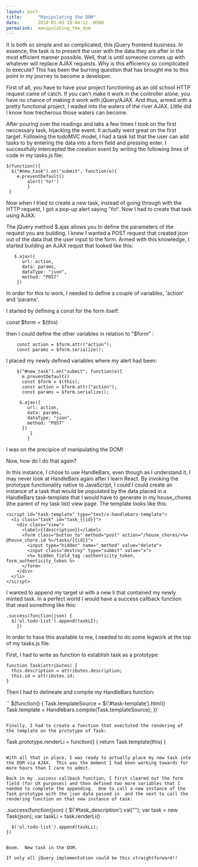 ```yaml
---
layout: post
title:      "Manipulating the DOM"
date:       2018-01-03 19:44:12 -0500
permalink:  manipulating_the_dom
---
```



It is both so simple and so complicated, this jQuery frontend business.  In essence, the task is to present the user with the data they are after in the most efficient manner possible.  Well, that is until someone comes up with whatever will replace AJAX requests.  Why is this efficiency so complicated to execute?  This has been the burning question that has brought me to this point in my journey to become a developer.  

First of all, you have to have your project functioning as an old school HTTP request came of catch.  If you can't make it work in the controller alone, you have no chance of making it work with jQuery/AJAX.    And thus, armed with a pretty functional project, I waded into the waters of the river AJAX.   Little did I know how trecherous those waters can become.  

After pouring over the readings and labs a few times I took on the first neccessary task, hijacking the event.  It actually went great on the first target.  Following the todoMVC model, I had a task list that the user can add tasks to by entering the data into a form field and pressing enter.   I successfully intercepted the creation event by writing the following lines of code in my tasks.js file:

```
$(function(){
  $("#new_task").on("submit", function(e){
    e.preventDefault()
		alert('Yo!')
		}
 }
```

Now when I tried to create a new task, instead of going through with the HTTP request, I got a pop-up alert saying 'Yo!'.  Now I had to create that task using AJAX.

The jQuery method $.ajax allows you to define the parameters of the request you are building. I knew I wanted a POST request that created json out of the data that the user input to the form.  Armed with this knowledge, I started building an AJAX requst that looked like this:

```
   $.ajax({
      url: action,
      data: params,
      dataType: "json",
      method: "POST"
    })

```

In order for this to work, I needed to define a couple of  variables, 'action' and 'params'.

I started by defining a const for the form itself:

const $form = $(this)

then I could define the other variables in relation to "$form" : 

```
    const action = $form.attr("action");
    const params = $form.serialize();
```


I placed my newly defined variables where my alert had been: 

```$(function(){
    $("#new_task").on("submit", function(e){
      e.preventDefault()
      const $form = $(this);
      const action = $form.attr("action");
      const params = $form.serialize();

     $.ajax({
        url: action,
        data: params,
        dataType: "json",
        method: "POST"
      })
		 }
		}

```


I was on the precipice of manipulating the DOM!

Now, how do I do that again?

In this instance, I chose to use HandleBars, even though as I understand it, I may never look at HandleBars again after I learn React.  By invoking the prototype functionality native to JavaScript, I could I could create an instance of a task that would be populated by the data placed in a HandleBars task-template that I would have to generate in my house_chores (the parent of my task list) view page.
The template looks like this:

```
<script id="task-template" type="text/x-handlebars-template">
  <li class="task" id="task_{{id}}">
    <div class="view">
      <label>{{description}}</label>
      <form class="button_to" method="post" action="/house_chores/<%= @house_chore.id %>/tasks/{{id}}">
        <input type="hidden" name="_method" value="delete">
        <input class="destroy" type="submit" value="x">
        <%= hidden_field_tag :authenticity_token, form_authenticity_token %>
      </form>
    </div>
  </li>
</script>

```

I wanted to append my target ul with a new li that contained my newly minted task.   In a perfect world I would have a success callback function that read something like this:

```
.success(function(json) {
  $('ul.todo-list').append(taskLI);
	})
```
In order to have this available to me, I needed to do some legwork at the top of my tasks.js file.

First, I had to write as function to establish task as a prototype:

```
function Task(attributes) {
  this.description = attributes.description;
  this.id = attributes.id;
}
```
Then I had to delineate and compile my HandleBars function:

``
$(function() {
  Task.templateSource = $('#task-template').html()
  Task.template = Handlebars.compile(Task.templateSource);
})`

```

Finally, I had to create a function that exectuted the rendering of the template on the prototype of Task:

```
Task.prototype.renderLi = function() {
  return Task.template(this)
}
```

With all that in place, I was ready to actually place my new task into the DOM via AJAX.  This was the moment I had been working towards for more hours than I care to admit.

Back in my .success callback function, I first cleared out the form field (for UX purposes) and then defined two more variables that I needed to complete the appending.  One to call a new instance of the Task prototype with the json data passed in  and the next to call the rendering function on that new instance of task:

```
.success(function(json) {
      $('#task_description').val("");
      var task = new Task(json);
      var taskLi = task.renderLi()


      $('ul.todo-list').append(taskLi);
    })
```

Boom.  New task in the DOM.  

If only all jQuery implementation could be this straightforward!!



